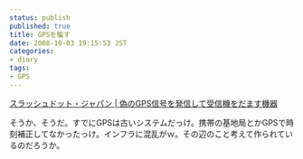 ```yaml
---
status: publish
published: true
title: GPSを騙す
date: 2008-10-03 19:15:53 JST
categories:
- diary
tags:
- GPS
---
```

<a href="http://slashdot.jp/articles/08/10/03/0833218.shtml">スラッシュドット・ジャパン | 偽のGPS信号を発信して受信機をだます機器</a>

そうか、そうだ。すでにGPSは古いシステムだっけ。携帯の基地局とかGPSで時刻補正してなかったっけ。インフラに混乱がｗ。その辺のこと考えて作られているのだろうか。
